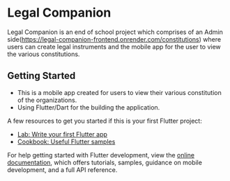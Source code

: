 # Legal Companion

Legal Companion is an end of school project which comprises of an Admin side(https://legal-companion-frontend.onrender.com/constitutions) where users can create legal instruments and the mobile app for the user to view the various constitutions.

## Getting Started

- This is a mobile app created for users to view their various constitution of the organizations.
- Using Flutter/Dart for the building the application.

A few resources to get you started if this is your first Flutter project:

- [Lab: Write your first Flutter app](https://docs.flutter.dev/get-started/codelab)
- [Cookbook: Useful Flutter samples](https://docs.flutter.dev/cookbook)

For help getting started with Flutter development, view the
[online documentation](https://docs.flutter.dev/), which offers tutorials,
samples, guidance on mobile development, and a full API reference.

